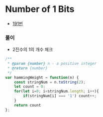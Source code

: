 # Number of 1 Bits
 - [191번](https://leetcode.com/problems/number-of-1-bits/)


### 풀이
  - 2진수의 1의 개수 체크


  ```javascript
  /**
   * @param {number} n - a positive integer
   * @return {number}
   */
  var hammingWeight = function(n) {
      const stringNum = n.toString(2);
      let count = 0;
      for(let i=0; i<stringNum.length; i++){
          if(stringNum[i] === '1') count++;
      }
      return count
  };
  ```